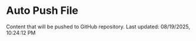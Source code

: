 # Auto Push File

Content that will be pushed to GitHub repository.
Last updated: 08/19/2025, 10:24:12 PM